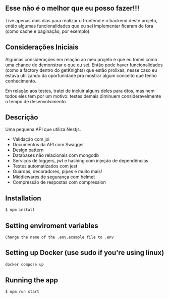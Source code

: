 ## Esse não é o melhor que eu posso fazer!!!

Tive apenas dois dias para realizar o frontend e o backend deste projeto, então algumas funcionalidades que eu sei implementar ficaram de fora (como cache e paginação, por exemplo).

## Considerações Iniciais

Algumas considerações em relação ao meu projeto é que eu tomei como uma chance de demonstrar o que eu sei. Então pode haver funcionalidades (como a factory dentro do getKnights) que estão prolixas, nesse caso eu estava utilizando da oportunidade pra mostrar algum conceito que tenho conhecimento.

Em relação aos testes, tratei de incluir alguns deles para dtos, mas nem todos eles tem por um motivo: testes demais diminuem consideravelmente o tempo de desenvolvimento.

## Descrição

Uma pequena API que utiliza Nestjs.

- Validação com joi
- Documentos da API com Swagger
- Design pattern
- Databases não relacionais com mongodb
- Serviços de loggers, jwt e hashing com injeção de dependências
- Testes automatizados com jest
- Guardas, decoradores, pipes e muito mais!
- Middlewares de segurança com helmet
- Compressão de respostas com compression

## Installation

```bash
$ npm install
```

## Setting enviroment variables

```
Change the name of the .env.example file to .env
```

## Setting up Docker (use sudo if you're using linux)

```bash
docker compose up
```

## Running the app

```bash
$ npm run start
```

